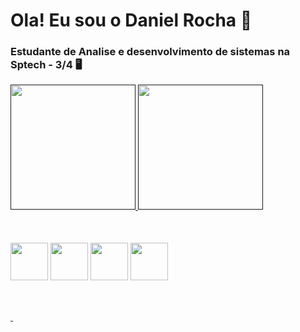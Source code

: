 <h1>Ola! Eu sou o Daniel Rocha 👋
</h1>

<h3>Estudante de Analise e desenvolvimento de sistemas na Sptech - 3/4 🖥️
</h3>





 <div>
    <a href="">
        <img height="200cm" src="https://github-readme-stats.vercel.app/api?username=Danielr194&show_icons=true&theme=dark" alt="" data-canonical-src="https://github-readme-stats.vercel.app/api?username=Danielr194&show_icons=true&theme=dark"> <img height="200cm" src="https://github-readme-stats.vercel.app/api/top-langs/?username=Danielr194&hide__progress=true_icons=true&theme=dark" alt="" data-canonical-src="https://github-readme-stats.vercel.app/api/top-langs/?username=Danielr194&hide__progress=true_icons=true&theme=dark">
    </a>

   <h2 style="border-bottom: 3px solid #0000;"></h2>
</div>
<div>
        <img height="60" width="60" align="center" src="https://cdn.jsdelivr.net/gh/devicons/devicon@latest/icons/nodejs/nodejs-original-wordmark.svg" /> 
        <img  height="60" width="60" align="center"  src="https://cdn.jsdelivr.net/gh/devicons/devicon@latest/icons/mysql/mysql-original-wordmark.svg" />
        <img height="60" width="60" align="center"  src="https://icongr.am/devicon/java-original.svg?size=128&color=currentColor">
        <img  height="60" width="60" align="center" src="https://cdn.jsdelivr.net/gh/devicons/devicon@latest/icons/spring/spring-original-wordmark.svg" />
          
</div>
   <h2 style="border-bottom: 3px solid #0000;"></h2>
<a href="https://www.instagram.com/daniel_r0cha19/">
        <img src="https://img.shields.io/badge/Instagram-E4405F?style=for-the-badge&logo=instagram&logoColor=white" alt="">
</a>

 <a href="https://www.linkedin.com/in/daniel-rocha-dos-santos-0239a8224">
        <img src="https://img.shields.io/badge/LinkedIn-0077B5?style=for-the-badge&logo=linkedin&logoColor=white" alt="">
    </a>



